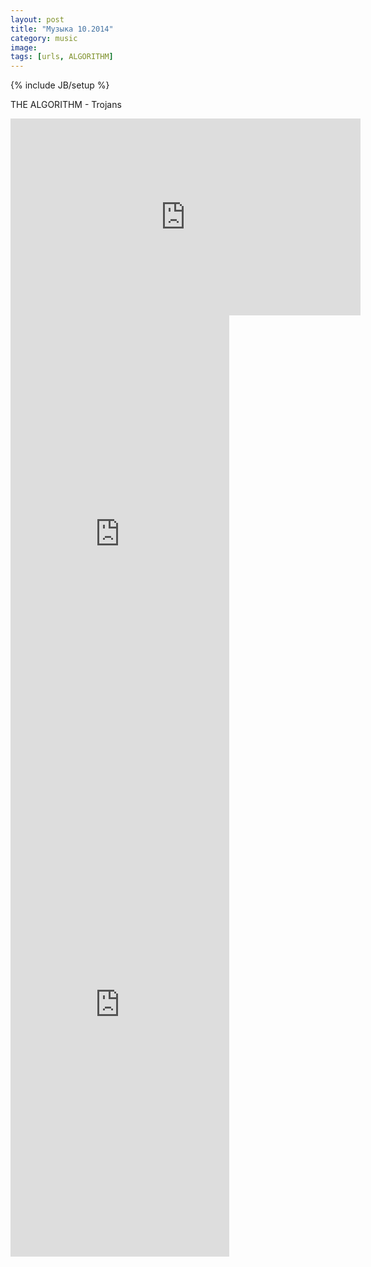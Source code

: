 ```yaml
---
layout: post
title: "Музыка 10.2014"
category: music
image: 
tags: [urls, ALGORITHM]
---
```

{% include JB/setup %}

THE ALGORITHM - Trojans

<iframe width="560" height="315" src="https://www.youtube.com/embed/zwG97ah0mEU" frameborder="0">&nbsp;</iframe>

<iframe style="border: 0; width: 350px; height: 720px;" src="http://bandcamp.com/EmbeddedPlayer/album=3628306562/size=large/bgcol=ffffff/linkcol=0687f5/transparent=true/" seamless><a href="http://music.basickrecords.com/album/polymorphic-code">Polymorphic Code by THE ALGORITHM</a></iframe>

<iframe style="border: 0; width: 350px; height: 786px;" src="http://bandcamp.com/EmbeddedPlayer/album=1977981263/size=large/bgcol=ffffff/linkcol=0687f5/transparent=true/" seamless><a href="http://music.basickrecords.com/album/octopus4">OCTOPUS4 by THE ALGORITHM</a></iframe>